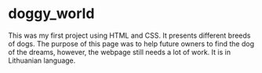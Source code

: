 # doggy_world
This was my first project using HTML and CSS. It presents different breeds of dogs. The purpose of this page was to help future owners to find the dog of the dreams, however, the webpage still needs a lot of work. It is in Lithuanian language.

